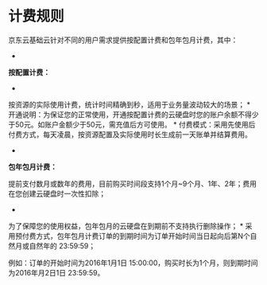 # **计费规则**

京东云基础云针对不同的用户需求提供按配置计费和包年包月计费，其中：

* 
**按配置计费：**

* 
按资源的实际使用计费，统计时间精确到秒，适用于业务量波动较大的场景；
* 
开通说明：为保证您的正常使用，开通按配置计费的云硬盘时您的账户余额不得少于50元。如账户金额少于50元，需充值后方可使用。
* 
付费模式：采用先使用后付费方式，每天凌晨，按资源配置及实际使用时长生成前一天账单并结算费用。

* 
**包年包月计费：**

提前支付数月或数年的费用，目前购买时间段支持1个月~9个月、1年、2年；费用在您创建云硬盘时一次性扣除；

* 
为了保障您的使用权益，包年包月的云硬盘在到期前不支持执行删除操作；
* 
采用预付费方式，包年包月计费订单的到期时间为订单开始时间当日起向后第N个自然月或自然年的 23:59:59；

例如：订单的开始时间为2016年1月1日 15:00:00，购买时长为1个月，则到期时间为2016年月2日1日 23:59:59。